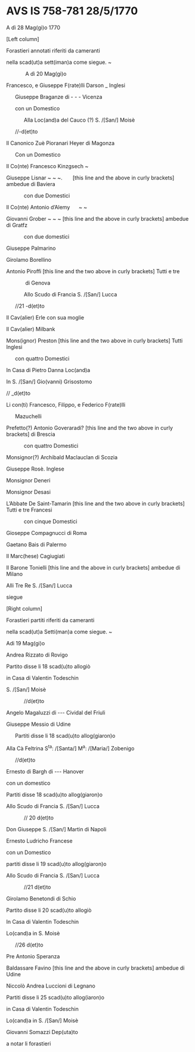 # AVS IS 758-781 28/5/1770


A dì 28 Mag(gi)o 1770

\[Left column\]

Forastieri annotati riferiti da cameranti 

nella scad(ut)a sett(iman)a come siegue. \~

&nbsp;&nbsp;&nbsp;&nbsp;&nbsp;&nbsp;&nbsp;&nbsp;&nbsp;&nbsp;&nbsp;&nbsp; A dì 20 Mag(gi)o

Francesco, e Giuseppe F(rate)lli Darson \_ Inglesi

&nbsp;&nbsp;&nbsp;&nbsp;&nbsp;&nbsp;Giuseppe Braganze di \- \- \-    Vicenza

&nbsp;&nbsp;&nbsp;&nbsp;&nbsp;&nbsp;con un Domestico

&nbsp;&nbsp;&nbsp;&nbsp;&nbsp;&nbsp;&nbsp;&nbsp;&nbsp;&nbsp;&nbsp;&nbsp;Alla Loc(and)a del Cauco (?) S. /[San/] Moisè

&nbsp;&nbsp;&nbsp;&nbsp;&nbsp;&nbsp;//-d(et)to

Il Canonico Zuè Pioranari Heyer di Magonza

&nbsp;&nbsp;&nbsp;&nbsp;&nbsp;&nbsp;Con un Domestico

Il Co(nte) Francesco Kinzgsech \~

Giuseppe Lisnar   \~ \~ \~. &nbsp;&nbsp;&nbsp;&nbsp;&nbsp;&nbsp;\[this line and the above in curly brackets\] ambedue di Baviera

&nbsp;&nbsp;&nbsp;&nbsp;&nbsp;&nbsp;&nbsp;&nbsp;&nbsp;&nbsp;&nbsp;&nbsp;con due Domestici

Il Co(nte) Antonio d’Alemy&nbsp;&nbsp;&nbsp;&nbsp;&nbsp;&nbsp;\~ \~

Giovanni Grober  \~ \~ \~  \[this line and the above in curly brackets\] ambedue di Gratfz

&nbsp;&nbsp;&nbsp;&nbsp;&nbsp;&nbsp;&nbsp;&nbsp;&nbsp;&nbsp;&nbsp;&nbsp;con due domestici

Giuseppe Palmarino

Girolamo Borellino

Antonio Piroffi  \[this line and the two above in curly brackets\] Tutti e tre

&nbsp;&nbsp;&nbsp;&nbsp;&nbsp;&nbsp;&nbsp;&nbsp;&nbsp;&nbsp;&nbsp;&nbsp; di Genova

&nbsp;&nbsp;&nbsp;&nbsp;&nbsp;&nbsp;&nbsp;&nbsp;&nbsp;&nbsp;&nbsp;&nbsp;Allo Scudo di Francia S. /[San/] Lucca

&nbsp;&nbsp;&nbsp;&nbsp;&nbsp;&nbsp;//21 \-d(et)to

Il Cav(alier) Erle con sua moglie

Il Cav(alier) Milbank

Mons(ignor) Preston  \[this line and the two above in curly brackets\] Tutti Inglesi

&nbsp;&nbsp;&nbsp;&nbsp;&nbsp;&nbsp;con quattro Domestici

In Casa di Pietro Danna Loc(and)a 

In S. /[San/] Gio(vanni) Grisostomo

// \_d(et)to

Li con(ti) Francesco, Filippo, e Federico F(rate)lli

&nbsp;&nbsp;&nbsp;&nbsp;&nbsp;&nbsp;Mazuchelli

Prefetto(?) Antonio Goveraradi? \[this line and the two above in curly brackets\] di Brescia

&nbsp;&nbsp;&nbsp;&nbsp;&nbsp;&nbsp;&nbsp;&nbsp;&nbsp;&nbsp;&nbsp;&nbsp;con  quattro Domestici

Monsignor(?) Archibald Maclauclan di Scozia

Giuseppe Rosè.  Inglese

Monsignor Deneri

Monsignor Desasi

L’Abbate De Saint-Tamarin \[this line and the two above in curly brackets\] Tutti e tre Francesi

&nbsp;&nbsp;&nbsp;&nbsp;&nbsp;&nbsp;&nbsp;&nbsp;&nbsp;&nbsp;&nbsp;&nbsp;con cinque Domestici

Gioseppe Compagnucci di Roma

Gaetano Bais di Palermo

Il Marc(hese) Cagiugiati

Il Barone Tonielli \[this line and the above in curly brackets\] ambedue di Milano

Alli Tre Re S. /[San/] Lucca

siegue

\[Right column\]

Forastieri partiti riferiti da cameranti

nella scad(ut)a Setti(man)a come siegue. \~ 

Adi 19 Mag(gi)o

Andrea Rizzato di Rovigo

Partito disse li 18 scad(u)to allogiò

in Casa di Valentin Todeschin 

S. /[San/] Moisè

&nbsp;&nbsp;&nbsp;&nbsp;&nbsp;&nbsp;&nbsp;&nbsp;&nbsp;&nbsp;&nbsp;&nbsp;//d(et)to

Angelo Magaluzzi di \--- Cividal del Friuli

Giuseppe Messio di Udine

&nbsp;&nbsp;&nbsp;&nbsp;&nbsp;&nbsp;Partiti disse li 18 scad(u)to allog(giaron)o

Alla Cà Feltrina S<sup>ta</sup>: /[Santa/] M<sup>a</sup>: /[Maria/] Zobenigo

&nbsp;&nbsp;&nbsp;&nbsp;&nbsp;&nbsp;//d(et)to

Ernesto di Bargh di \--- Hanover

con un domestico

Partiti disse 18 scad(u)to allog(giaron)o

Allo Scudo di Francia S. /[San/] Lucca

&nbsp;&nbsp;&nbsp;&nbsp;&nbsp;&nbsp;&nbsp;&nbsp;&nbsp;&nbsp;&nbsp;&nbsp;// 20 d(et)to

Don Giuseppe S. /[San/] Martin di Napoli

Ernesto Ludricho Francese

 con un Domestico

partiti disse li 19 scad(u)to allog(giaron)o

Allo Scudo di Francia S. /[San/] Lucca

&nbsp;&nbsp;&nbsp;&nbsp;&nbsp;&nbsp;&nbsp;&nbsp;&nbsp;&nbsp;&nbsp;&nbsp;//21 d(et)to

Girolamo Benetondi di Schio 

Partito disse li 20 scad(u)to allogiò

In Casa di Valentin Todeschin 

Lo(cand)a in S. Moisè

&nbsp;&nbsp;&nbsp;&nbsp;&nbsp;&nbsp;//26 d(et)to

Pre Antonio Speranza

Baldassare Favino \[this line and the above in curly brackets\] ambedue di Udine

Niccolò Andrea Luccioni di Legnano

Partiti disse li 25 scad(u)to allog(iaron)o

in Casa di Valentin Todeschin 

Lo(cand)a in S. /[San/] Moisè

Giovanni Somazzi Dep(uta)to 

a notar li forastieri